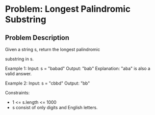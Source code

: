 # Problem: Longest Palindromic Substring

## Problem Description

Given a string s, return the longest 
palindromic
 
substring
 in s.

 

Example 1:
Input: s = "babad"
Output: "bab"
Explanation: "aba" is also a valid answer.

Example 2:
Input: s = "cbbd"
Output: "bb"
 

Constraints:

- 1 <= s.length <= 1000
- s consist of only digits and English letters.

